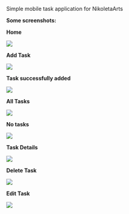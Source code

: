 Simple mobile task application for NikoletaArts

**Some screenshots:**






**Home**

![](./assets/screenshots/home.jpg)


**Add Task**

![](./assets/screenshots/add_task.jpg)


**Task successfully added**

![](./assets/screenshots/success.jpg)


**All Tasks**

![](./assets/screenshots/all_tasks.jpg)


**No tasks**

![](./assets/screenshots/no_task.jpg)


**Task Details**

![](./assets/screenshots/task.jpg)


**Delete Task**

![](./assets/screenshots/delete.jpg)


**Edit Task**

![](./assets/screenshots/edit_task.jpg)
